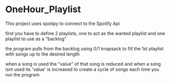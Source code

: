 # OneHour_Playlist

This project uses spotipy to connect to the Spotify Api

first you have to define 2 playlists, one to act as the wanted playlist and one playlist to use as a "backlog" 

the program pulls from the backlog using 0/1 knapsack to fill the 1st playlist with songs up to the desired length 

when a song is used the "value" of that song is reduced and when a song isnt used its 'value' is increased to create a cycle of songs each time you run the program
